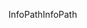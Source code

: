 <span data-ttu-id="09208-101">InfoPath</span><span class="sxs-lookup"><span data-stu-id="09208-101">InfoPath</span></span>